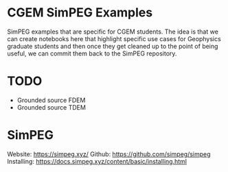 # CGEM SimPEG Examples
SimPEG examples that are specific for CGEM students. The idea is that we can create notebooks here that highlight specific use cases for Geophysics graduate students and then once they get cleaned up to the point of being useful, we can commit them back to the SimPEG repository.

# TODO
* Grounded source FDEM
* Grounded source TDEM

# SimPEG
Website: https://simpeg.xyz/
Github: https://github.com/simpeg/simpeg
Installing: https://docs.simpeg.xyz/content/basic/installing.html

